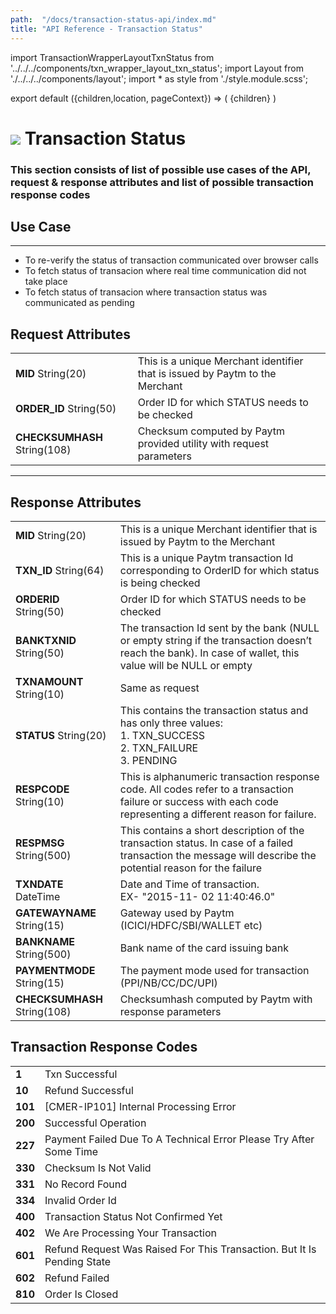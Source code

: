 ```yaml
---
path:  "/docs/transaction-status-api/index.md"
title: "API Reference - Transaction Status"
---
```



import TransactionWrapperLayoutTxnStatus from '../../../components/txn_wrapper_layout_txn_status';
import Layout from './../../../components/layout';
import * as style from './style.module.scss';

export default ({children,location, pageContext}) => (
        <Layout pageContext={pageContext}>
            <TransactionWrapperLayoutTxnStatus checked={false}>
                {children}
            </TransactionWrapperLayoutTxnStatus>
        </Layout>
)

<div>
    <h1 className={`${style.statusHeading}`}><span><img src='/assets/tag-get.svg'/></span> Transaction Status</h1>
</div>



### This section consists of list of possible use cases of the API, request & response attributes and list of possible transaction response codes  

## Use Case
---

* To re-verify the status of transaction communicated over browser calls
* To fetch status of transacion where real time communication did not take place
* To fetch status of transacion where transaction status was communicated as pending 


<div className={`${style.space10}`}></div>

## Request Attributes

| | |
| --- | --- |
| **MID**  String(20)       | This is a unique Merchant identifier that is issued by Paytm to the Merchant
|**ORDER_ID** String(50)     | Order ID for which STATUS needs to be checked      
|**CHECKSUMHASH**  String(108) | Checksum computed by Paytm provided utility with request parameters
---

<div className={`${style.space10}`}></div>


## Response Attributes

| | |
| --- | --- |
|**MID**  String(20)           | This is a unique Merchant identifier that is issued by Paytm to the Merchant
|**TXN_ID** String(64)      | This is a unique Paytm transaction Id corresponding to OrderID for which status is being checked
|**ORDERID**  String(50)           | Order ID for which STATUS needs to be checked
|**BANKTXNID** String(50)    | The transaction Id sent by the bank (NULL or empty string if the transaction doesn’t reach the bank). In case of wallet, this value will be NULL or empty
|**TXNAMOUNT**  String(10) | 	Same as request
|**STATUS**  String(20) | This contains the transaction status and has only three values: <br/>1. TXN_SUCCESS <br/>2. TXN_FAILURE<br/>3. PENDING
|**RESPCODE**  String(10) | This is alphanumeric transaction response code. All codes refer to a transaction failure or success with each code representing a different reason for failure.
|**RESPMSG**  String(500) | This contains a short description of the transaction status. In case of a failed transaction the message will describe the potential reason for the failure 
|**TXNDATE**  DateTime | Date and Time of transaction. <br/>EX- "2015-11- 02 11:40:46.0"
|**GATEWAYNAME**  String(15) | Gateway used by Paytm <br/>(ICICI/HDFC/SBI/WALLET etc)  
|**BANKNAME**  String(500) | Bank name of the card issuing bank
|**PAYMENTMODE**  String(15) | 	The payment mode used for transaction <br/>(PPI/NB/CC/DC/UPI)         
|**CHECKSUMHASH** String(108) | Checksumhash computed by Paytm with response parameters

<div className={`${style.space10}`}></div>

## Transaction Response Codes

| | |
| --- | --- |
|**1**| Txn Successful
|**10**| Refund Successful
|**101**| [CMER-IP101] Internal Processing Error
|**200**| Successful Operation
|**227**| Payment Failed Due To A Technical Error Please Try After Some Time
|**330**| Checksum Is Not Valid
|**331**| No Record Found
|**334**| Invalid Order Id
|**400**| Transaction Status Not Confirmed Yet
|**402**| We Are Processing Your Transaction
|**601**| Refund Request Was Raised For This Transaction. But It Is Pending State
|**602**| Refund Failed
|**810**| Order Is Closed

